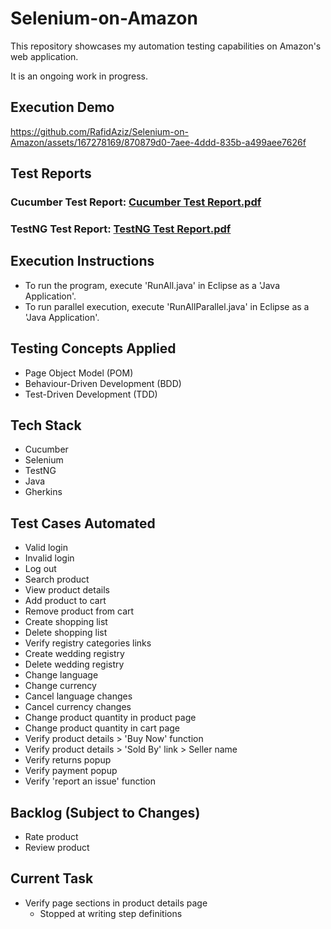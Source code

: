 # Selenium-on-Amazon
This repository showcases my automation testing capabilities on Amazon's web application. 

It is an ongoing work in progress.

## Execution Demo
https://github.com/RafidAziz/Selenium-on-Amazon/assets/167278169/870879d0-7aee-4ddd-835b-a499aee7626f

## Test Reports
### Cucumber Test Report: [Cucumber Test Report.pdf](https://github.com/user-attachments/files/16229646/Cucumber.Test.Report.pdf)

### TestNG Test Report: [TestNG Test Report.pdf](https://github.com/user-attachments/files/16229675/TestNG.Test.Report.pdf)

## Execution Instructions
- To run the program, execute 'RunAll.java' in Eclipse as a 'Java Application'.
- To run parallel execution, execute 'RunAllParallel.java' in Eclipse as a 'Java Application'.

## Testing Concepts Applied
- Page Object Model (POM)
- Behaviour-Driven Development (BDD)
- Test-Driven Development (TDD)

## Tech Stack
- Cucumber
- Selenium
- TestNG
- Java
- Gherkins 

## Test Cases Automated
- Valid login
- Invalid login
- Log out
- Search product
- View product details
- Add product to cart
- Remove product from cart
- Create shopping list
- Delete shopping list
- Verify registry categories links
- Create wedding registry
- Delete wedding registry
- Change language
- Change currency
- Cancel language changes
- Cancel currency changes
- Change product quantity in product page
- Change product quantity in cart page
- Verify product details > 'Buy Now' function
- Verify product details > 'Sold By' link > Seller name
- Verify returns popup
- Verify payment popup
- Verify 'report an issue' function

## Backlog (Subject to Changes)
- Rate product
- Review product

## Current Task 
- Verify page sections in product details page
  - Stopped at writing step definitions
